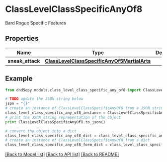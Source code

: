# ClassLevelClassSpecificAnyOf8

Bard Rogue Specific Features

## Properties
Name | Type | Description | Notes
------------ | ------------- | ------------- | -------------
**sneak_attack** | [**ClassLevelClassSpecificAnyOf5MartialArts**](ClassLevelClassSpecificAnyOf5MartialArts.md) |  | [optional] 

## Example

```python
from dnd5epy.models.class_level_class_specific_any_of8 import ClassLevelClassSpecificAnyOf8

# TODO update the JSON string below
json = "{}"
# create an instance of ClassLevelClassSpecificAnyOf8 from a JSON string
class_level_class_specific_any_of8_instance = ClassLevelClassSpecificAnyOf8.from_json(json)
# print the JSON string representation of the object
print ClassLevelClassSpecificAnyOf8.to_json()

# convert the object into a dict
class_level_class_specific_any_of8_dict = class_level_class_specific_any_of8_instance.to_dict()
# create an instance of ClassLevelClassSpecificAnyOf8 from a dict
class_level_class_specific_any_of8_form_dict = class_level_class_specific_any_of8.from_dict(class_level_class_specific_any_of8_dict)
```
[[Back to Model list]](../README.md#documentation-for-models) [[Back to API list]](../README.md#documentation-for-api-endpoints) [[Back to README]](../README.md)


